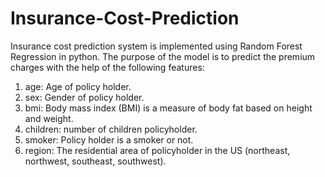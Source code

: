 # Insurance-Cost-Prediction
Insurance cost prediction system is implemented using Random Forest Regression in python. The purpose of the model is to predict the premium charges with the help of the following features:
1. age: Age of policy holder.
2. sex: Gender of policy holder.
3. bmi: Body mass index (BMI) is a measure of body fat based on height and weight.
4. children: number of children policyholder. 
5. smoker: Policy holder is a smoker or not.
6. region: The residential area of policyholder in the US (northeast, northwest, southeast, southwest).
